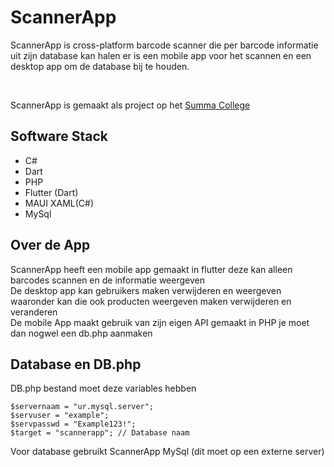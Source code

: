 <h1>ScannerApp</h1>
<p>ScannerApp is cross-platform barcode scanner die per barcode informatie uit zijn database kan halen er is een mobile app voor het scannen en een desktop app om de database bij te houden.</p>
<br><p>ScannerApp is gemaakt als project op het <a href='https://summacollege.nl'>Summa College</a></p>
<h2>Software Stack</h2>
<ul>
  <li>C#</li>
  <li>Dart</li>
  <li>PHP</li>
  <li>Flutter (Dart)</li>
  <li>MAUI XAML(C#)</li>
  <li>MySql</li>
</ul>

<h2>Over de App</h2>
<p>ScannerApp heeft een mobile app gemaakt in flutter deze kan alleen barcodes scannen en de informatie weergeven<br>
De desktop app kan gebruikers maken verwijderen en weergeven waaronder kan die ook producten weergeven maken verwijderen en veranderen<br>
De mobile App maakt gebruik van zijn eigen API gemaakt in PHP je moet dan nogwel een db.php aanmaken</p>

<h2>Database en DB.php</h2>
<p>DB.php bestand moet deze variables hebben</p>
<code>$servernaam = "ur.mysql.server";</code><br>
<code>$servuser = "example";</code><br>
<code>$servpasswd = "Example123!";</code><br>
<code>$target = "scannerapp"; // Database naam</code>
<p>Voor database gebruikt ScannerApp MySql (dit moet op een externe server) </p>
